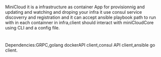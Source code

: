 #
MiniCloud it is a infrastructure as container App for provisionnig and updating and watching and droping your infra it use  consul service discoverry and registration and it can accept ansible playbook path
to run with in each containner in infra,client should interact with miniCloudCore using CLI and a config file.  
#
Dependencies:GRPC,golang dockerAPI client,consul API client,ansible go client.
